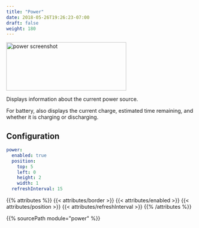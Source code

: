 ```yaml
---
title: "Power"
date: 2018-05-26T19:26:23-07:00
draft: false
weight: 180
---
```


<img class="screenshot" src="/imgs/modules/power.png" width="320" height="129" alt="power screenshot" />

Displays information about the current power source.

For battery, also displays the current charge, estimated time remaining, and whether it is charging or discharging.

## Configuration

```yaml
power:
  enabled: true
  position:
    top: 5
    left: 0
    height: 2
    width: 1
  refreshInterval: 15
```

{{% attributes %}}
  {{< attributes/border >}}
  {{< attributes/enabled >}}
  {{< attributes/position >}}
  {{< attributes/refreshInterval >}}
{{% /attributes %}}

{{% sourcePath module="power" %}}